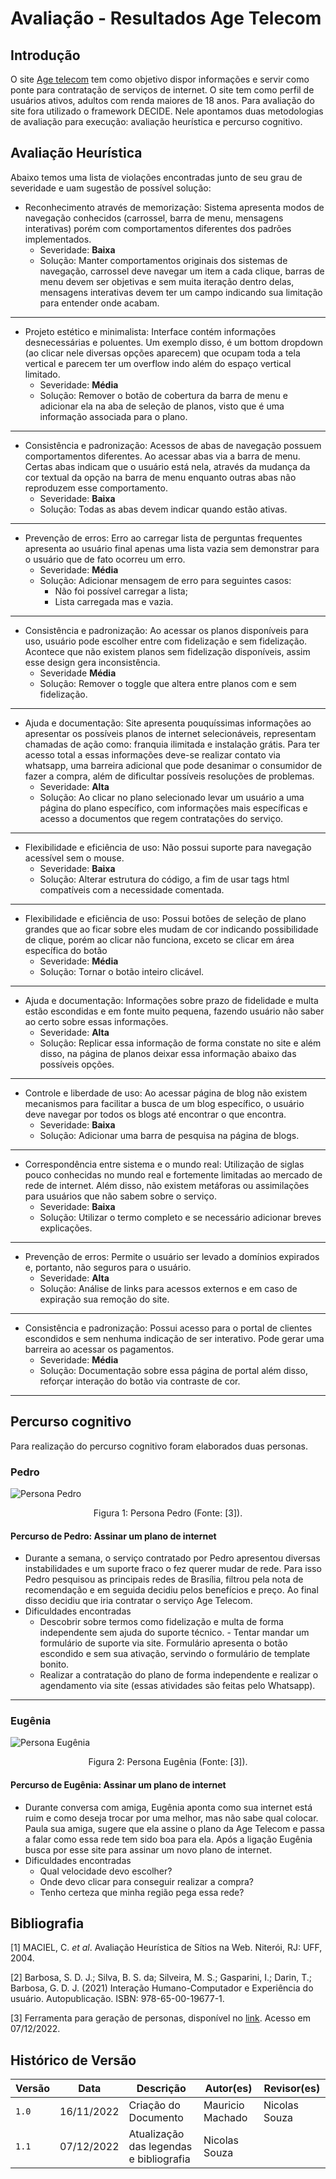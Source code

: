 # Avaliação - Resultados Age Telecom

## Introdução

O site [Age telecom](https://www.agetelecom.com.br) tem como objetivo dispor informações e servir como ponte para contratação de serviços de internet. O site tem como perfil de usuários ativos, adultos com renda maiores de 18 anos.
Para avaliação do site fora utilizado o framework DECIDE. Nele apontamos duas metodologias de avaliação para execução: avaliação heurística e percurso cognitivo.

## Avaliação Heurística

Abaixo temos uma lista de violações encontradas junto de seu grau de severidade e uam sugestão de possível solução:

- Reconhecimento através de memorização: Sistema apresenta modos de navegação conhecidos (carrossel, barra de menu, mensagens interativas) porém com comportamentos diferentes dos padrões implementados.
  - Severidade: **Baixa**
  - Solução: Manter comportamentos originais dos sistemas de navegação, carrossel deve navegar um item a cada clique, barras de menu devem ser objetivas e sem muita iteração dentro delas, mensagens interativas devem ter um campo indicando sua limitação para entender onde acabam.

---

- Projeto estético e minimalista: Interface contém informações desnecessárias e poluentes. Um exemplo disso, é um bottom dropdown (ao clicar nele diversas opções aparecem) que ocupam toda a tela vertical e parecem ter um overflow indo além do espaço vertical limitado.
  - Severidade: **Média**
  - Solução: Remover o botão de cobertura da barra de menu e adicionar ela na aba de seleção de planos, visto que é uma informação associada para o plano.

---

- Consistência e padronização: Acessos de abas de navegação possuem comportamentos diferentes. Ao acessar abas via a barra de menu. Certas abas indicam que o usuário está nela, através da mudança da cor textual da opção na barra de menu enquanto outras abas não reproduzem esse comportamento.
  - Severidade: **Baixa**
  - Solução: Todas as abas devem indicar quando estão ativas.

---

- Prevenção de erros: Erro ao carregar lista de perguntas frequentes apresenta ao usuário
  final apenas uma lista vazia sem demonstrar para o usuário que de fato ocorreu um erro.
  - Severidade: **Média**
  - Solução: Adicionar mensagem de erro para seguintes casos:
    - Não foi possível carregar a lista;
    - Lista carregada mas e vazia.

---

- Consistência e padronização: Ao acessar os planos disponíveis para uso, usuário pode escolher entre com fidelização e sem fidelização. Acontece que não existem planos sem fidelização disponíveis, assim esse design gera inconsistência.
  - Severidade **Média**
  - Solução: Remover o toggle que altera entre planos com e sem fidelização.

---

- Ajuda e documentação: Site apresenta pouquíssimas informações ao apresentar os
  possíveis planos de internet selecionáveis, representam chamadas de ação como: franquia ilimitada e instalação grátis. Para ter acesso total a essas informações deve-se realizar contato via whatsapp, uma barreira adicional que pode desanimar o consumidor de fazer a compra, além de dificultar possíveis resoluções de problemas.
  - Severidade: **Alta**
  - Solução: Ao clicar no plano selecionado levar um usuário a uma página do plano específico, com informações mais específicas e acesso a documentos que regem contratações do serviço.

---

- Flexibilidade e eficiência de uso: Não possui suporte para navegação acessível sem o mouse.
  - Severidade: **Baixa**
  - Solução: Alterar estrutura do código, a fim de usar tags html compatíveis com a necessidade comentada.

---

- Flexibilidade e eficiência de uso: Possui botões de seleção de plano grandes que ao ficar sobre eles mudam de cor indicando possibilidade de clique, porém ao clicar não funciona, exceto se clicar em área específica do botão
  - Severidade: **Média**
  - Solução: Tornar o botão inteiro clicável.

---

- Ajuda e documentação: Informações sobre prazo de fidelidade e multa estão escondidas
  e em fonte muito pequena, fazendo usuário não saber ao certo sobre essas informações.
  - Severidade: **Alta**
  - Solução: Replicar essa informação de forma constate no site e além disso, na página de planos deixar essa informação abaixo das possíveis opções.

---

- Controle e liberdade de uso: Ao acessar página de blog não existem mecanismos para facilitar a busca de um blog específico, o usuário deve navegar por todos os blogs até encontrar o que encontra.
  - Severidade: **Baixa**
  - Solução: Adicionar uma barra de pesquisa na página de blogs.

---

- Correspondência entre sistema e o mundo real: Utilização de siglas pouco conhecidas
  no mundo real e fortemente limitadas ao mercado de rede de internet. Além disso, não existem metáforas ou assimilações para usuários que não sabem sobre o serviço.
  - Severidade: **Baixa**
  - Solução: Utilizar o termo completo e se necessário adicionar breves explicações.

---

- Prevenção de erros: Permite o usuário ser levado a domínios expirados e, portanto, não
  seguros para o usuário.
  - Severidade: **Alta**
  - Solução: Análise de links para acessos externos e em caso de expiração sua
    remoção do site.

---

- Consistência e padronização: Possui acesso para o portal de clientes escondidos e sem
  nenhuma indicação de ser interativo. Pode gerar uma barreira ao acessar os pagamentos.
  - Severidade: **Média**
  - Solução: Documentação sobre essa página de portal além disso, reforçar interação do botão via contraste de cor.

---

## Percurso cognitivo

Para realização do percurso cognitivo foram elaborados duas personas.

### Pedro

![Persona Pedro](imgs/resultados_age_telecom/persona_pedro.jpg)
<div style="text-align: center">
<p> Figura 1: Persona Pedro (Fonte: [3]).</p>
</div>

#### Percurso de Pedro: Assinar um plano de internet

- Durante a semana, o serviço contratado por Pedro apresentou diversas instabilidades e
  um suporte fraco o fez querer mudar de rede. Para isso Pedro pesquisou as principais redes de Brasília, filtrou pela nota de recomendação e em seguida decidiu pelos benefícios e preço. Ao final disso decidiu que iria contratar o serviço Age Telecom.
- Dificuldades encontradas
  - Descobrir sobre termos como fidelização e multa de forma independente sem ajuda do suporte técnico. - Tentar mandar um formulário de suporte via site. Formulário apresenta o botão
    escondido e sem sua ativação, servindo o formulário de template bonito.
  - Realizar a contratação do plano de forma independente e realizar o
    agendamento via site (essas atividades são feitas pelo Whatsapp).

---

### Eugênia

![Persona Eugênia](imgs/resultados_age_telecom/persona_eugenia.jpg)
<div style="text-align: center">
<p> Figura 2: Persona Eugênia (Fonte: [3]).</p>
</div>

#### Percurso de Eugênia: Assinar um plano de internet

- Durante conversa com amiga, Eugênia aponta como sua internet está ruim e como deseja trocar por uma melhor, mas não sabe qual colocar. Paula sua amiga, sugere que ela assine o plano da Age Telecom e passa a falar como essa rede tem sido boa para ela. Após a ligação Eugênia busca por esse site para assinar um novo plano de internet.
- Dificuldades encontradas
  - Qual velocidade devo escolher?
  - Onde devo clicar para conseguir realizar a compra?
  - Tenho certeza que minha região pega essa rede?

## Bibliografia

[1] MACIEL, C. _et al_. Avaliação Heurística de Sítios na Web. Niterói, RJ: UFF, 2004.

[2] Barbosa, S. D. J.; Silva, B. S. da; Silveira, M. S.; Gasparini, I.; Darin, T.; Barbosa, G. D. J. (2021) Interação Humano-Computador e Experiência do usuário. Autopublicação. ISBN: 978-65-00-19677-1.

[3] Ferramenta para geração de personas, disponível no [link](https://www.geradordepersonas.com.br/). Acesso em 07/12/2022.

## Histórico de Versão

| Versão | Data       | Descrição            | Autor(es)           | Revisor(es)        |
| ------ | ---------- | -------------------- | ---------------- | -------------- |
| `1.0`  | 16/11/2022 | Criação do Documento | Mauricio Machado | Nicolas Souza  |
| `1.1`  | 07/12/2022 | Atualização das legendas e bibliografia | Nicolas Souza |     |

